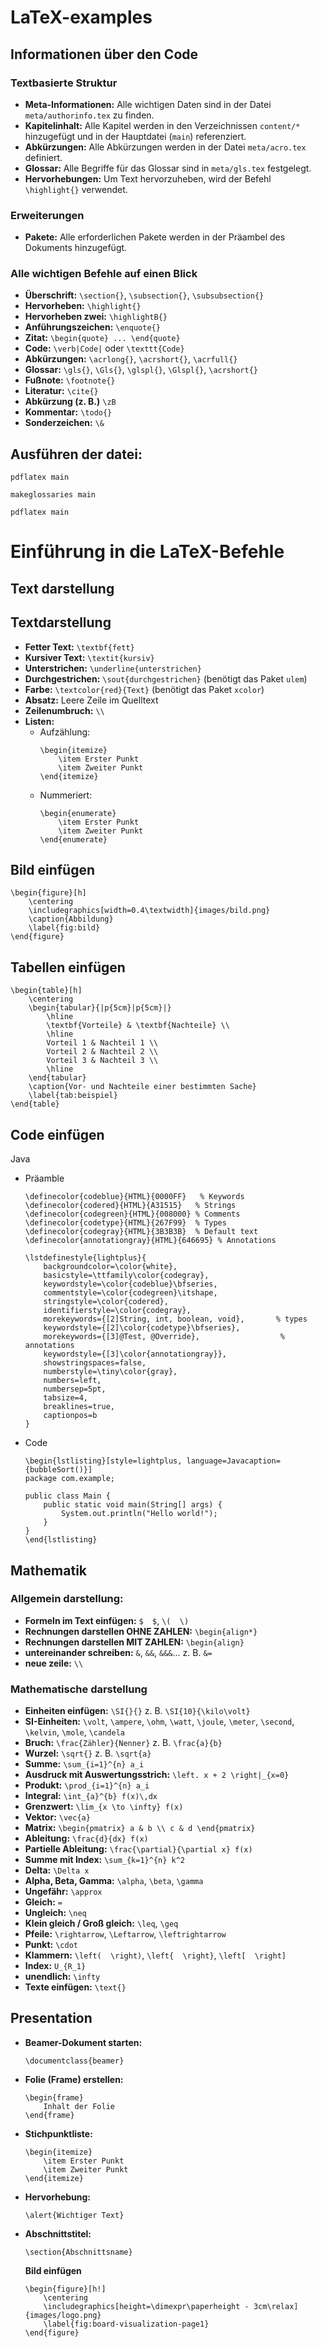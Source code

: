 # LaTeX-examples

## Informationen über den Code

### Textbasierte Struktur
- **Meta-Informationen:** Alle wichtigen Daten sind in der Datei `meta/authorinfo.tex` zu finden.
- **Kapitelinhalt:** Alle Kapitel werden in den Verzeichnissen `content/*` hinzugefügt und in der Hauptdatei (`main`) referenziert.
- **Abkürzungen:** Alle Abkürzungen werden in der Datei `meta/acro.tex` definiert.
- **Glossar:** Alle Begriffe für das Glossar sind in `meta/gls.tex` festgelegt.
- **Hervorhebungen:** Um Text hervorzuheben, wird der Befehl `\highlight{}` verwendet.

### Erweiterungen
- **Pakete:** Alle erforderlichen Pakete werden in der Präambel des Dokuments hinzugefügt.

### Alle wichtigen Befehle auf einen Blick
- **Überschrift:** `\section{}`, `\subsection{}`, `\subsubsection{}`
- **Hervorheben:** `\highlight{}`
- **Hervorheben zwei:** `\highlightB{}`
- **Anführungszeichen:** `\enquote{}`
- **Zitat:** `\begin{quote} ... \end{quote}`
- **Code:** `\verb|Code|` oder `\texttt{Code}`
- **Abkürzungen:** `\acrlong{}`, `\acrshort{}`, `\acrfull{}`
- **Glossar:** `\gls{}`, `\Gls{}`, `\glspl{}`, `\Glspl{}`, `\acrshort{}`
- **Fußnote:** `\footnote{}`
- **Literatur:** `\cite{}`
- **Abkürzung (z. B.)** `\zB`
- **Kommentar:** `\todo{}`
- **Sonderzeichen:** `\&`

## Ausführen der datei: 

`pdflatex main`

`makeglossaries main`

`pdflatex main`


# Einführung in die LaTeX-Befehle 

## Text darstellung

## Textdarstellung

- **Fetter Text:** `\textbf{fett}`
- **Kursiver Text:** `\textit{kursiv}`
- **Unterstrichen:** `\underline{unterstrichen}`
- **Durchgestrichen:** `\sout{durchgestrichen}` (benötigt das Paket `ulem`)
- **Farbe:** `\textcolor{red}{Text}` (benötigt das Paket `xcolor`)
- **Absatz:** Leere Zeile im Quelltext
- **Zeilenumbruch:** `\\`
- **Listen:** 
    - Aufzählung: 
        ```
        \begin{itemize}
            \item Erster Punkt
            \item Zweiter Punkt
        \end{itemize}
        ```
    - Nummeriert: 
        ```
        \begin{enumerate}
            \item Erster Punkt
            \item Zweiter Punkt
        \end{enumerate}
        ```

## Bild einfügen

```
\begin{figure}[h]
    \centering
    \includegraphics[width=0.4\textwidth]{images/bild.png}
    \caption{Abbildung}
    \label{fig:bild}
\end{figure}
```

## Tabellen einfügen

```
\begin{table}[h]
    \centering
    \begin{tabular}{|p{5cm}|p{5cm}|}
        \hline
        \textbf{Vorteile} & \textbf{Nachteile} \\
        \hline
        Vorteil 1 & Nachteil 1 \\
        Vorteil 2 & Nachteil 2 \\
        Vorteil 3 & Nachteil 3 \\
        \hline
    \end{tabular}
    \caption{Vor- und Nachteile einer bestimmten Sache}
    \label{tab:beispiel}
\end{table}
```

## Code einfügen

Java 

- Präamble
    ```
    \definecolor{codeblue}{HTML}{0000FF}   % Keywords
    \definecolor{codered}{HTML}{A31515}   % Strings
    \definecolor{codegreen}{HTML}{008000} % Comments
    \definecolor{codetype}{HTML}{267F99}  % Types
    \definecolor{codegray}{HTML}{3B3B3B}  % Default text
    \definecolor{annotationgray}{HTML}{646695} % Annotations

    \lstdefinestyle{lightplus}{
        backgroundcolor=\color{white},
        basicstyle=\ttfamily\color{codegray},
        keywordstyle=\color{codeblue}\bfseries,
        commentstyle=\color{codegreen}\itshape,
        stringstyle=\color{codered},
        identifierstyle=\color{codegray},
        morekeywords={[2]String, int, boolean, void},       % types
        keywordstyle={[2]\color{codetype}\bfseries},
        morekeywords={[3]@Test, @Override},                  % annotations
        keywordstyle={[3]\color{annotationgray}},
        showstringspaces=false,
        numberstyle=\tiny\color{gray},
        numbers=left,
        numbersep=5pt,
        tabsize=4,
        breaklines=true,
        captionpos=b
    }
    ```
- Code 
    ```
    \begin{lstlisting}[style=lightplus, language=Javacaption={bubbleSort()}]
    package com.example;

    public class Main {
        public static void main(String[] args) {
            System.out.println("Hello world!");
        }
    }
    \end{lstlisting}
    ```



## Mathematik

### Allgemein darstellung:
- **Formeln im Text einfügen:** `$  $`, `\(  \)`
- **Rechnungen darstellen OHNE ZAHLEN:** `\begin{align*}`
- **Rechnungen darstellen MIT ZAHLEN:** `\begin{align}`
- **untereinander schreiben:** `&`, `&&`, `&&&`... z. B. `&=` 
- **neue zeile:** `\\`

### Mathematische darstellung
- **Einheiten einfügen:** `\SI{}{}` z. B. `\SI{10}{\kilo\volt}`
- **SI-Einheiten:** `\volt`, `\ampere`, `\ohm`, `\watt`, `\joule`, `\meter`, `\second`, `\kelvin`, `\mole`, `\candela`
- **Bruch:** `\frac{Zähler}{Nenner}` z. B. `\frac{a}{b}`
- **Wurzel:** `\sqrt{}` z. B. `\sqrt{a}`
- **Summe:** `\sum_{i=1}^{n} a_i`
- **Ausdruck mit Auswertungsstrich:** `\left. x + 2 \right|_{x=0}`
- **Produkt:** `\prod_{i=1}^{n} a_i`
- **Integral:** `\int_{a}^{b} f(x)\,dx`
- **Grenzwert:** `\lim_{x \to \infty} f(x)`
- **Vektor:** `\vec{a}`
- **Matrix:** `\begin{pmatrix} a & b \\ c & d \end{pmatrix}`
- **Ableitung:** `\frac{d}{dx} f(x)`
- **Partielle Ableitung:** `\frac{\partial}{\partial x} f(x)`
- **Summe mit Index:** `\sum_{k=1}^{n} k^2`
- **Delta:** `\Delta x`
- **Alpha, Beta, Gamma:** `\alpha`, `\beta`, `\gamma`
- **Ungefähr:** `\approx`
- **Gleich:** `=`
- **Ungleich:** `\neq`
- **Klein gleich / Groß gleich:** `\leq`, `\geq`
- **Pfeile:** `\rightarrow`, `\Leftarrow`, `\leftrightarrow`
- **Punkt:** `\cdot`
- **Klammern:** `\left(  \right)`, `\left{  \right}`, `\left[  \right]`
- **Index:** `U_{R_1}`
- **unendlich:** `\infty`
- **Texte einfügen:** `\text{}`

## Presentation

- **Beamer-Dokument starten:**  
    ```
    \documentclass{beamer}
    ```
- **Folie (Frame) erstellen:**  
    ```
    \begin{frame}
        Inhalt der Folie
    \end{frame}
    ```
- **Stichpunktliste:**  
    ```
    \begin{itemize}
        \item Erster Punkt
        \item Zweiter Punkt
    \end{itemize}
    ```
- **Hervorhebung:**  
    ```
    \alert{Wichtiger Text}
    ```
- **Abschnittstitel:**  
    ```
    \section{Abschnittsname}
    ```

    **Bild einfügen**
    ```
    \begin{figure}[h!]
        \centering
        \includegraphics[height=\dimexpr\paperheight - 3cm\relax]{images/logo.png}
        \label{fig:board-visualization-page1}
    \end{figure}
    ```